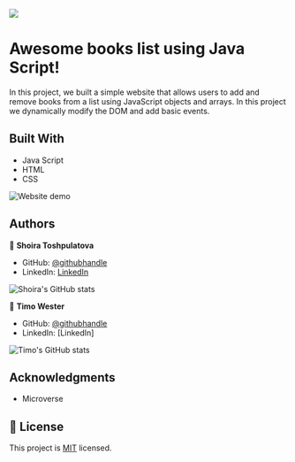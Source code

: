 ![](https://img.shields.io/badge/Microverse-blueviolet)

# Awesome books list using Java Script!

In this project, we built a simple website that allows users to add and remove books from a list using JavaScript objects and arrays. In this project we dynamically modify the DOM and add basic events.

## Built With

- Java Script
- HTML
- CSS

![Website demo](awesomeBooks.png)

## Authors

👤 **Shoira Toshpulatova**

- GitHub: [@githubhandle](https://github.com/shoirata)
- LinkedIn: [LinkedIn](https://www.linkedin.com/in/shoira-tashpulatova-bab4a7122/)

![Shoira's GitHub stats](https://github-readme-stats.vercel.app/api?username=shoirata&count_private=true&theme=dark&show_icons=true)

👤 **Timo Wester**

- GitHub: [@githubhandle](https://github.com/Timowest12)
- LinkedIn: [LinkedIn]

![Timo's GitHub stats](https://github-readme-stats.vercel.app/api?username=Timowest12&count_private=true&theme=dark&show_icons=true)

## Acknowledgments

- Microverse

## 📝 License

This project is [MIT](./LICENSE) licensed.
